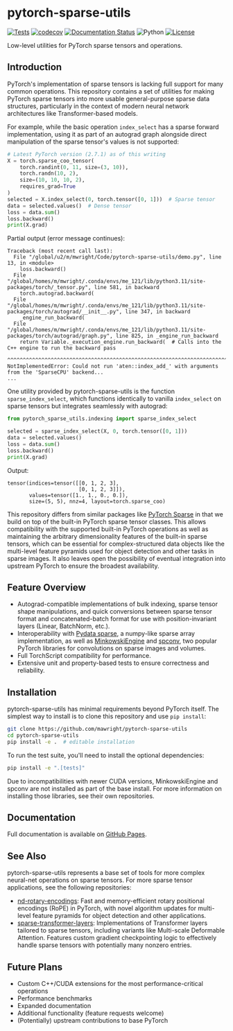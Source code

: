 # pytorch-sparse-utils

[![Tests](https://github.com/mawright/pytorch-sparse-utils/actions/workflows/tests.yml/badge.svg)](https://github.com/mawright/pytorch-sparse-utils/actions/workflows/tests.yml)
[![codecov](https://codecov.io/gh/mawright/pytorch-sparse-utils/branch/main/graph/badge.svg)](https://codecov.io/gh/mawright/pytorch-sparse-utils)
[![Documentation Status](https://github.com/mawright/pytorch-sparse-utils/actions/workflows/docs.yml/badge.svg)](https://mawright.github.io/pytorch-sparse-utils/)
![Python](https://img.shields.io/badge/python-3.9%20%7C%203.10%20%7C%203.11%20%7C%203.12-blue)
[![License](https://img.shields.io/github/license/mawright/pytorch-sparse-utils)](https://github.com/mawright/pytorch-sparse-utils/blob/main/LICENSE)

Low-level utilities for PyTorch sparse tensors and operations.

## Introduction

PyTorch's implementation of sparse tensors is lacking full support for many common operations. This repository contains a set of utilities for making PyTorch sparse tensors into more usable general-purpose sparse data structures, particularly in the context of modern neural network architectures like Transformer-based models.

For example, while the basic operation `index_select` has a sparse forward implementation, using it as part of an autograd graph alongside direct manipulation of the sparse tensor's values is not supported:

```python
# Latest PyTorch version (2.7.1) as of this writing
X = torch.sparse_coo_tensor(
    torch.randint(0, 11, size=(3, 10)),
    torch.randn(10, 2),
    size=(10, 10, 10, 2),
    requires_grad=True
)
selected = X.index_select(0, torch.tensor([0, 1]))  # Sparse tensor
data = selected.values()  # Dense tensor
loss = data.sum()
loss.backward()
print(X.grad)
```

Partial output (error message continues):
```
Traceback (most recent call last):
  File "/global/u2/m/mwright/Code/pytorch-sparse-utils/demo.py", line 13, in <module>
    loss.backward()
  File "/global/homes/m/mwright/.conda/envs/me_121/lib/python3.11/site-packages/torch/_tensor.py", line 581, in backward
    torch.autograd.backward(
  File "/global/homes/m/mwright/.conda/envs/me_121/lib/python3.11/site-packages/torch/autograd/__init__.py", line 347, in backward
    _engine_run_backward(
  File "/global/homes/m/mwright/.conda/envs/me_121/lib/python3.11/site-packages/torch/autograd/graph.py", line 825, in _engine_run_backward
    return Variable._execution_engine.run_backward(  # Calls into the C++ engine to run the backward pass
           ^^^^^^^^^^^^^^^^^^^^^^^^^^^^^^^^^^^^^^^^^^^^^^^^^^^^^^^^^^^^^^^^^^^^^^^^^^^^^^^^^^^^^^^^^^^^^^
NotImplementedError: Could not run 'aten::index_add_' with arguments from the 'SparseCPU' backend...
...
```

One utility provided by pytorch-sparse-utils is the function `sparse_index_select`, which functions identically to vanilla `index_select` on sparse tensors but integrates seamlessly with autograd:

```python
from pytorch_sparse_utils.indexing import sparse_index_select

selected = sparse_index_select(X, 0, torch.tensor([0, 1]))
data = selected.values()
loss = data.sum()
loss.backward()
print(X.grad)
```

Output:

```
tensor(indices=tensor([[0, 1, 2, 3],
                       [0, 1, 2, 3]]),
       values=tensor([1., 1., 0., 0.]),
       size=(5, 5), nnz=4, layout=torch.sparse_coo)
```

This repository differs from similar packages like [PyTorch Sparse](https://github.com/rusty1s/pytorch_sparse) in that we build on top of the built-in PyTorch sparse tensor classes.
This allows compatibility with the supported built-in PyTorch operations as well as maintaining the arbitrary dimensionality features of the built-in sparse tensors, which can be essential for complex-structured data objects like the multi-level feature pyramids used for object detection and other tasks in sparse images.
It also leaves open the possibility of eventual integration into upstream PyTorch to ensure the broadest availability.

## Feature Overview

- Autograd-compatible implementations of bulk indexing, sparse tensor shape manipulations, and quick conversions between sparse tensor format and concatenated-batch format for use with position-invariant layers (Linear, BatchNorm, etc.).
- Interoperability with [Pydata sparse](https://sparse.pydata.org/), a numpy-like sparse array implementation, as well as [MinkowskiEngine](https://github.com/NVIDIA/MinkowskiEngine) and [spconv](https://github.com/traveller59/spconv), two popular PyTorch libraries for convolutions on sparse images and volumes.
- Full TorchScript compatibility for performance.
- Extensive unit and property-based tests to ensure correctness and reliability.

## Installation

pytorch-sparse-utils has minimal requirements beyond PyTorch itself. The simplest way to install is to clone this repository and use `pip install`:

```bash
git clone https://github.com/mawright/pytorch-sparse-utils
cd pytorch-sparse-utils
pip install -e .  # editable installation
```

To run the test suite, you'll need to install the optional dependencies:

```bash
pip install -e ".[tests]"
```

Due to incompatibilities with newer CUDA versions, MinkowskiEngine and spconv are not installed as part of the base install. For more information on installing those libraries, see their own repositories.

## Documentation

Full documentation is available on [GitHub Pages](https://mawright.github.io/pytorch-sparse-utils/).

## See Also

pytorch-sparse-utils represents a base set of tools for more complex neural-net operations on sparse tensors. For more sparse tensor applications, see the following repositories:

- [nd-rotary-encodings](https://github.com/mawright/nd-rotary-encodings): Fast and memory-efficient rotary positional encodings (RoPE) in PyTorch, with novel algorithm updates for multi-level feature pyramids for object detection and other applications.
- [sparse-transformer-layers](https://github.com/mawright/sparse-transformer-layers): Implementations of Transformer layers tailored to sparse tensors, including variants like Multi-scale Deformable Attention. Features custom gradient checkpointing logic to effectively handle sparse tensors with potentially many nonzero entries.

## Future Plans

- Custom C++/CUDA extensions for the most performance-critical operations
- Performance benchmarks
- Expanded documentation
- Additional functionality (feature requests welcome)
- (Potentially) upstream contributions to base PyTorch